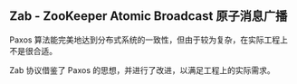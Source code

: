 ## Zab - ZooKeeper Atomic Broadcast 原子消息广播

Paxos 算法能完美地达到分布式系统的一致性，但由于较为复杂，在实际工程上不是很合适。

Zab 协议借鉴了 Paxos 的思想，并进行了改进，以满足工程上的实际需求。

